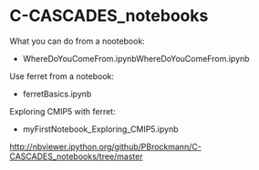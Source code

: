 # C-CASCADES_notebooks

What you can do from a nootebook:
 * WhereDoYouComeFrom.ipynbWhereDoYouComeFrom.ipynb

Use ferret from a notebook:
 * ferretBasics.ipynb

Exploring CMIP5 with ferret:
 * myFirstNotebook_Exploring_CMIP5.ipynb

 http://nbviewer.ipython.org/github/PBrockmann/C-CASCADES_notebooks/tree/master
